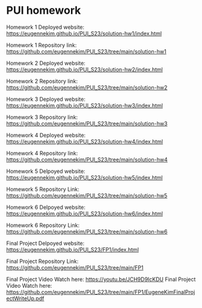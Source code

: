 # PUI homework

Homework 1 Deployed website: https://eugennekim.github.io/PUI_S23/solution-hw1/index.html

Homework 1 Repository link: https://github.com/eugennekim/PUI_S23/tree/main/solution-hw1


Homework 2 Deployed website: https://eugennekim.github.io/PUI_S23/solution-hw2/index.html

Homework 2 Repository link: https://github.com/eugennekim/PUI_S23/tree/main/solution-hw2


Homework 3 Deployed website: https://eugennekim.github.io/PUI_S23/solution-hw3/index.html

Homework 3 Repository link: https://github.com/eugennekim/PUI_S23/tree/main/solution-hw3


Homework 4 Deployed website: https://eugennekim.github.io/PUI_S23/solution-hw4/index.html

Homework 4 Repository link: https://github.com/eugennekim/PUI_S23/tree/main/solution-hw4


Homework 5 Delpoyed website: https://eugennekim.github.io/PUI_S23/solution-hw5/index.html

Homework 5 Repository Link: https://github.com/eugennekim/PUI_S23/tree/main/solution-hw5


Homework 6 Delpoyed website: https://eugennekim.github.io/PUI_S23/solution-hw6/index.html

Homework 6 Repository Link: https://github.com/eugennekim/PUI_S23/tree/main/solution-hw6


Final Project Delpoyed website: https://eugennekim.github.io/PUI_S23/FP1/index.html

Final Project Repository Link: https://github.com/eugennekim/PUI_S23/tree/main/FP1

Final Project Video Watch here: https://youtu.be/JCH9D9IcKDU
Final Project Video Watch here: https://github.com/eugennekim/PUI_S23/tree/main/FP1/EugeneKimFinalProjectWriteUp.pdf

